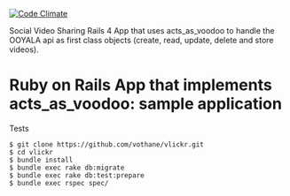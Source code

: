 [![Code Climate](https://codeclimate.com/github/vothane/vlickr.png)](https://codeclimate.com/github/vothane/vlickr)

Social Video Sharing Rails 4 App that uses acts_as_voodoo to handle the OOYALA api as first class objects (create, read, update, delete and store videos).

# Ruby on Rails App that implements acts_as_voodoo: sample application

Tests

    $ git clone https://github.com/vothane/vlickr.git
    $ cd vlickr
    $ bundle install
    $ bundle exec rake db:migrate
    $ bundle exec rake db:test:prepare
    $ bundle exec rspec spec/
